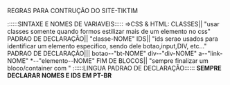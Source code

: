 REGRAS PARA CONTRUÇÃO DO SITE-TIKTIM

::::::SINTAXE E NOMES DE VARIAVEIS:::::
=>CSS & HTML:
    CLASSES||
        "usar classes somente quando formos estilizar mais de um elemento no css"
        PADRAO DE DECLARAÇÃO||
            "classe-NOME"
    IDS||
        "ids serao usados para identificar um elemento especifico, sendo dele botao,input,DIV, etc..."
        PADRAO DE DECLARAÇÃO|||
            botao--"bt-NOME"
            div--"div-NOME"
            a--"link-NOME"
            *--"elemento--NOME"
    FIM DE BLOCOS||
        "sempre finalizar um bloco/container com <!-- nome do bloco -->"
::::::LINGUA PADRAO DE DECLARAÇÃO::::::
    **SEMPRE DECLARAR NOMES E IDS EM PT-BR**

